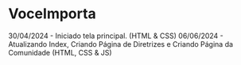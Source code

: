 # VoceImporta

30/04/2024 - Iniciado tela principal. (HTML & CSS)
06/06/2024 - Atualizando Index, Criando Página de Diretrizes e Criando Página da Comunidade (HTML, CSS & JS)
